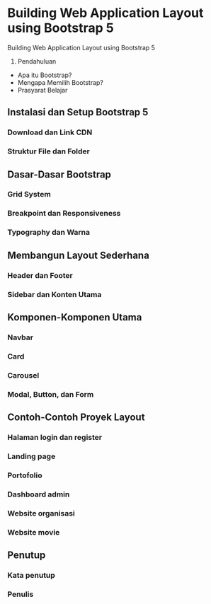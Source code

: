 # Building Web Application Layout using Bootstrap 5
Building Web Application Layout using Bootstrap 5

1. Pendahuluan
  - Apa itu Bootstrap?
  - Mengapa Memilih Bootstrap?
  - Prasyarat Belajar

## Instalasi dan Setup Bootstrap 5
### Download dan Link CDN
### Struktur File dan Folder

## Dasar-Dasar Bootstrap
### Grid System
### Breakpoint dan Responsiveness
### Typography dan Warna

## Membangun Layout Sederhana
### Header dan Footer
### Sidebar dan Konten Utama

## Komponen-Komponen Utama
### Navbar
### Card
### Carousel
### Modal, Button, dan Form

## Contoh-Contoh Proyek Layout
### Halaman login dan register
### Landing page 
### Portofolio
### Dashboard admin
### Website organisasi
### Website movie

## Penutup
### Kata penutup
### Penulis
